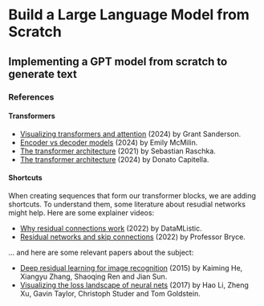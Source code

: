 # Build a Large Language Model from Scratch

## Implementing a GPT model from scratch to generate text

### References

#### Transformers

- [Visualizing transformers and attention](https://www.youtube.com/watch?v=KJtZARuO3JY) (2024) by Grant Sanderson.
- [Encoder vs decoder models](https://www.youtube.com/watch?v=XdGeVzDiYgg) (2024) by Emily McMilin.
- [The transformer architecture](https://www.youtube.com/watch?v=tstbZXNCfLY) (2021) by Sebastian Raschka.
- [The transformer architecture](https://www.youtube.com/watch?v=GhdB7UMtGqs) (2024) by Donato Capitella.

#### Shortcuts

When creating sequences that form our transformer blocks, we are adding shortcuts. To understand them, some literature about resudial networks might help. Here are some explainer videos:

- [Why residual connections work](https://www.youtube.com/watch?v=Gey9CG6R6w8) (2022) by DataMListic.
- [Residual networks and skip connections](https://www.youtube.com/watch?v=Q1JCrG1bJ-A) (2022) by Professor Bryce.

... and here are some relevant papers about the subject:

- [Deep residual learning for image recognition](https://arxiv.org/abs/1512.03385) (2015) by Kaiming He, Xiangyu Zhang, Shaoqing Ren and Jian Sun.
- [Visualizing the loss landscape of neural nets](https://arxiv.org/abs/1712.09913) (2017) by Hao Li, Zheng Xu, Gavin Taylor, Christoph Studer and Tom Goldstein.
